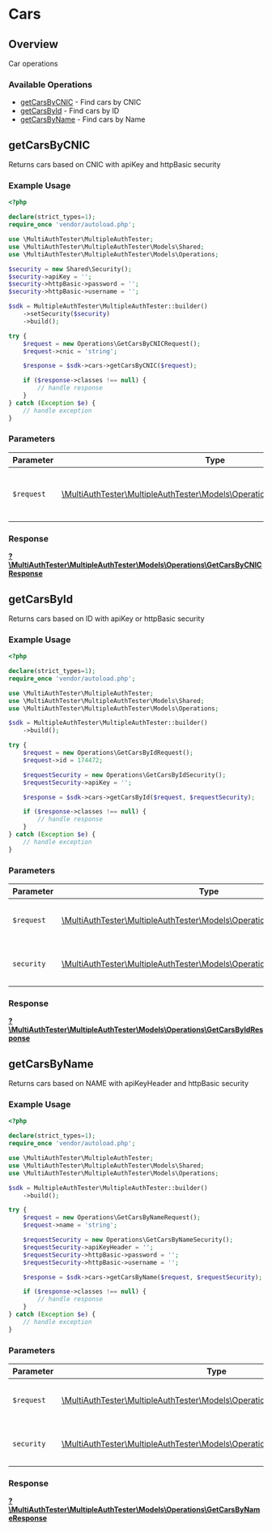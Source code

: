 # Cars


## Overview

Car operations

### Available Operations

* [getCarsByCNIC](#getcarsbycnic) - Find cars by CNIC
* [getCarsById](#getcarsbyid) - Find cars by ID
* [getCarsByName](#getcarsbyname) - Find cars by Name

## getCarsByCNIC

Returns cars based on CNIC with apiKey and  httpBasic security

### Example Usage

```php
<?php

declare(strict_types=1);
require_once 'vendor/autoload.php';

use \MultiAuthTester\MultipleAuthTester;
use \MultiAuthTester\MultipleAuthTester\Models\Shared;
use \MultiAuthTester\MultipleAuthTester\Models\Operations;

$security = new Shared\Security();
$security->apiKey = '';
$security->httpBasic->password = '';
$security->httpBasic->username = '';

$sdk = MultipleAuthTester\MultipleAuthTester::builder()
    ->setSecurity($security)
    ->build();

try {
    $request = new Operations\GetCarsByCNICRequest();
    $request->cnic = 'string';

    $response = $sdk->cars->getCarsByCNIC($request);

    if ($response->classes !== null) {
        // handle response
    }
} catch (Exception $e) {
    // handle exception
}
```

### Parameters

| Parameter                                                                                                                     | Type                                                                                                                          | Required                                                                                                                      | Description                                                                                                                   |
| ----------------------------------------------------------------------------------------------------------------------------- | ----------------------------------------------------------------------------------------------------------------------------- | ----------------------------------------------------------------------------------------------------------------------------- | ----------------------------------------------------------------------------------------------------------------------------- |
| `$request`                                                                                                                    | [\MultiAuthTester\MultipleAuthTester\Models\Operations\GetCarsByCNICRequest](../../models/operations/GetCarsByCNICRequest.md) | :heavy_check_mark:                                                                                                            | The request object to use for the request.                                                                                    |


### Response

**[?\MultiAuthTester\MultipleAuthTester\Models\Operations\GetCarsByCNICResponse](../../models/operations/GetCarsByCNICResponse.md)**


## getCarsById

Returns cars based on ID with apiKey or httpBasic security

### Example Usage

```php
<?php

declare(strict_types=1);
require_once 'vendor/autoload.php';

use \MultiAuthTester\MultipleAuthTester;
use \MultiAuthTester\MultipleAuthTester\Models\Shared;
use \MultiAuthTester\MultipleAuthTester\Models\Operations;

$sdk = MultipleAuthTester\MultipleAuthTester::builder()
    ->build();

try {
    $request = new Operations\GetCarsByIdRequest();
    $request->id = 174472;

    $requestSecurity = new Operations\GetCarsByIdSecurity();
    $requestSecurity->apiKey = '';

    $response = $sdk->cars->getCarsById($request, $requestSecurity);

    if ($response->classes !== null) {
        // handle response
    }
} catch (Exception $e) {
    // handle exception
}
```

### Parameters

| Parameter                                                                                                                   | Type                                                                                                                        | Required                                                                                                                    | Description                                                                                                                 |
| --------------------------------------------------------------------------------------------------------------------------- | --------------------------------------------------------------------------------------------------------------------------- | --------------------------------------------------------------------------------------------------------------------------- | --------------------------------------------------------------------------------------------------------------------------- |
| `$request`                                                                                                                  | [\MultiAuthTester\MultipleAuthTester\Models\Operations\GetCarsByIdRequest](../../models/operations/GetCarsByIdRequest.md)   | :heavy_check_mark:                                                                                                          | The request object to use for the request.                                                                                  |
| `security`                                                                                                                  | [\MultiAuthTester\MultipleAuthTester\Models\Operations\GetCarsByIdSecurity](../../models/operations/GetCarsByIdSecurity.md) | :heavy_check_mark:                                                                                                          | The security requirements to use for the request.                                                                           |


### Response

**[?\MultiAuthTester\MultipleAuthTester\Models\Operations\GetCarsByIdResponse](../../models/operations/GetCarsByIdResponse.md)**


## getCarsByName

Returns cars based on NAME with apiKeyHeader and httpBasic security

### Example Usage

```php
<?php

declare(strict_types=1);
require_once 'vendor/autoload.php';

use \MultiAuthTester\MultipleAuthTester;
use \MultiAuthTester\MultipleAuthTester\Models\Shared;
use \MultiAuthTester\MultipleAuthTester\Models\Operations;

$sdk = MultipleAuthTester\MultipleAuthTester::builder()
    ->build();

try {
    $request = new Operations\GetCarsByNameRequest();
    $request->name = 'string';

    $requestSecurity = new Operations\GetCarsByNameSecurity();
    $requestSecurity->apiKeyHeader = '';
    $requestSecurity->httpBasic->password = '';
    $requestSecurity->httpBasic->username = '';

    $response = $sdk->cars->getCarsByName($request, $requestSecurity);

    if ($response->classes !== null) {
        // handle response
    }
} catch (Exception $e) {
    // handle exception
}
```

### Parameters

| Parameter                                                                                                                       | Type                                                                                                                            | Required                                                                                                                        | Description                                                                                                                     |
| ------------------------------------------------------------------------------------------------------------------------------- | ------------------------------------------------------------------------------------------------------------------------------- | ------------------------------------------------------------------------------------------------------------------------------- | ------------------------------------------------------------------------------------------------------------------------------- |
| `$request`                                                                                                                      | [\MultiAuthTester\MultipleAuthTester\Models\Operations\GetCarsByNameRequest](../../models/operations/GetCarsByNameRequest.md)   | :heavy_check_mark:                                                                                                              | The request object to use for the request.                                                                                      |
| `security`                                                                                                                      | [\MultiAuthTester\MultipleAuthTester\Models\Operations\GetCarsByNameSecurity](../../models/operations/GetCarsByNameSecurity.md) | :heavy_check_mark:                                                                                                              | The security requirements to use for the request.                                                                               |


### Response

**[?\MultiAuthTester\MultipleAuthTester\Models\Operations\GetCarsByNameResponse](../../models/operations/GetCarsByNameResponse.md)**

